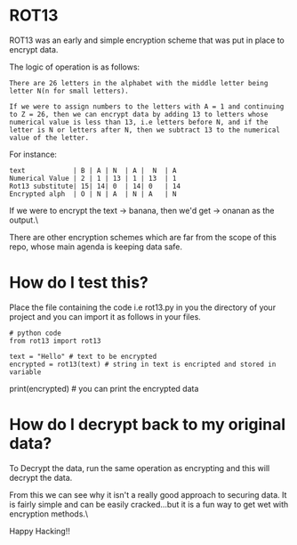 # ROT13
ROT13 was an early and simple encryption scheme that was put in place to encrypt data.

The logic of operation is as follows:

	There are 26 letters in the alphabet with the middle letter being letter N(n for small letters).

	If we were to assign numbers to the letters with A = 1 and continuing to Z = 26, then we can encrypt data by adding 13 to letters whose numerical value is less than 13, i.e letters before N, and if the letter is N or letters after N, then we subtract 13 to the numerical value of the letter.

For instance:

	text		    | B | A | N  | A |  N  | A	
	Numerical Value | 2 | 1 | 13 | 1 | 13  | 1
	Rot13 substitute| 15| 14| 0  | 14| 0   | 14
	Encrypted alph  | O | N | A  | N | A   | N

If we were to encrypt the text -> banana, then we'd get -> onanan as the output.\

There are other encryption schemes which are far from the scope of this repo, whose main agenda is keeping data safe.

# How do I test this?

Place the file containing the code i.e rot13.py in you the directory of your project and you can import it as follows in your files.

	# python code
	from rot13 import rot13

	text = "Hello" # text to be encrypted
	encrypted = rot13(text) # string in text is encripted and stored in variable

print(encrypted) # you can print the encrypted data

# How do I decrypt back to my original data?
To Decrypt the data, run the same operation  as encrypting and this will decrypt the data.

From this we can see why it isn't a really good approach to securing data. It is fairly simple and can be easily cracked...but it is a fun way to get wet with encryption methods.\

Happy Hacking!!